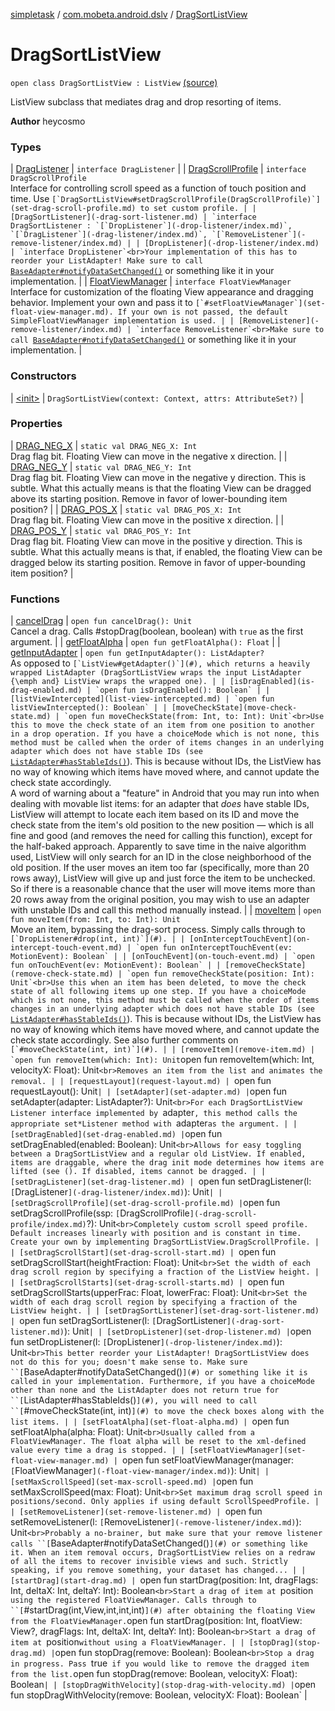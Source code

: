 [simpletask](../../index.md) / [com.mobeta.android.dslv](../index.md) / [DragSortListView](.)

# DragSortListView

`open class DragSortListView : ListView` [(source)](https://github.com/mpcjanssen/simpletask-android/blob/master/src/main/java/com/mobeta/android/dslv/DragSortListView.java#L58)

ListView subclass that mediates drag and drop resorting of items.

**Author**
heycosmo

### Types

| [DragListener](-drag-listener/index.md) | `interface DragListener` |
| [DragScrollProfile](-drag-scroll-profile/index.md) | `interface DragScrollProfile`<br>Interface for controlling scroll speed as a function of touch position and time. Use ``[`DragSortListView#setDragScrollProfile(DragScrollProfile)`](set-drag-scroll-profile.md) to set custom profile. |
| [DragSortListener](-drag-sort-listener.md) | `interface DragSortListener : `[`DropListener`](-drop-listener/index.md)`, `[`DragListener`](-drag-listener/index.md)`, `[`RemoveListener`](-remove-listener/index.md) |
| [DropListener](-drop-listener/index.md) | `interface DropListener`<br>Your implementation of this has to reorder your ListAdapter! Make sure to call ``[`BaseAdapter#notifyDataSetChanged()`](#) or something like it in your implementation. |
| [FloatViewManager](-float-view-manager/index.md) | `interface FloatViewManager`<br>Interface for customization of the floating View appearance and dragging behavior. Implement your own and pass it to ``[`#setFloatViewManager`](set-float-view-manager.md). If your own is not passed, the default SimpleFloatViewManager implementation is used. |
| [RemoveListener](-remove-listener/index.md) | `interface RemoveListener`<br>Make sure to call ``[`BaseAdapter#notifyDataSetChanged()`](#) or something like it in your implementation. |

### Constructors

| [&lt;init&gt;](-init-.md) | `DragSortListView(context: Context, attrs: AttributeSet?)` |

### Properties

| [DRAG_NEG_X](-d-r-a-g_-n-e-g_-x.md) | `static val DRAG_NEG_X: Int`<br>Drag flag bit. Floating View can move in the negative x direction. |
| [DRAG_NEG_Y](-d-r-a-g_-n-e-g_-y.md) | `static val DRAG_NEG_Y: Int`<br>Drag flag bit. Floating View can move in the negative y direction. This is subtle. What this actually means is that the floating View can be dragged above its starting position. Remove in favor of lower-bounding item position? |
| [DRAG_POS_X](-d-r-a-g_-p-o-s_-x.md) | `static val DRAG_POS_X: Int`<br>Drag flag bit. Floating View can move in the positive x direction. |
| [DRAG_POS_Y](-d-r-a-g_-p-o-s_-y.md) | `static val DRAG_POS_Y: Int`<br>Drag flag bit. Floating View can move in the positive y direction. This is subtle. What this actually means is that, if enabled, the floating View can be dragged below its starting position. Remove in favor of upper-bounding item position? |

### Functions

| [cancelDrag](cancel-drag.md) | `open fun cancelDrag(): Unit`<br>Cancel a drag. Calls #stopDrag(boolean, boolean) with `true` as the first argument. |
| [getFloatAlpha](get-float-alpha.md) | `open fun getFloatAlpha(): Float` |
| [getInputAdapter](get-input-adapter.md) | `open fun getInputAdapter(): ListAdapter?`<br>As opposed to ``[`ListView#getAdapter()`](#), which returns a heavily wrapped ListAdapter (DragSortListView wraps the input ListAdapter {\emph and} ListView wraps the wrapped one). |
| [isDragEnabled](is-drag-enabled.md) | `open fun isDragEnabled(): Boolean` |
| [listViewIntercepted](list-view-intercepted.md) | `open fun listViewIntercepted(): Boolean` |
| [moveCheckState](move-check-state.md) | `open fun moveCheckState(from: Int, to: Int): Unit`<br>Use this to move the check state of an item from one position to another in a drop operation. If you have a choiceMode which is not none, this method must be called when the order of items changes in an underlying adapter which does not have stable IDs (see ``[`ListAdapter#hasStableIds()`](#)). This is because without IDs, the ListView has no way of knowing which items have moved where, and cannot update the check state accordingly. <br> A word of warning about a "feature" in Android that you may run into when dealing with movable list items: for an adapter that *does* have stable IDs, ListView will attempt to locate each item based on its ID and move the check state from the item's old position to the new position — which is all fine and good (and removes the need for calling this function), except for the half-baked approach. Apparently to save time in the naive algorithm used, ListView will only search for an ID in the close neighborhood of the old position. If the user moves an item too far (specifically, more than 20 rows away), ListView will give up and just force the item to be unchecked. So if there is a reasonable chance that the user will move items more than 20 rows away from the original position, you may wish to use an adapter with unstable IDs and call this method manually instead. |
| [moveItem](move-item.md) | `open fun moveItem(from: Int, to: Int): Unit`<br>Move an item, bypassing the drag-sort process. Simply calls through to ``[`DropListener#drop(int, int)`](#). |
| [onInterceptTouchEvent](on-intercept-touch-event.md) | `open fun onInterceptTouchEvent(ev: MotionEvent): Boolean` |
| [onTouchEvent](on-touch-event.md) | `open fun onTouchEvent(ev: MotionEvent): Boolean` |
| [removeCheckState](remove-check-state.md) | `open fun removeCheckState(position: Int): Unit`<br>Use this when an item has been deleted, to move the check state of all following items up one step. If you have a choiceMode which is not none, this method must be called when the order of items changes in an underlying adapter which does not have stable IDs (see ``[`ListAdapter#hasStableIds()`](#)). This is because without IDs, the ListView has no way of knowing which items have moved where, and cannot update the check state accordingly. See also further comments on ``[`#moveCheckState(int, int)`](#). |
| [removeItem](remove-item.md) | `open fun removeItem(which: Int): Unit``open fun removeItem(which: Int, velocityX: Float): Unit`<br>Removes an item from the list and animates the removal. |
| [requestLayout](request-layout.md) | `open fun requestLayout(): Unit` |
| [setAdapter](set-adapter.md) | `open fun setAdapter(adapter: ListAdapter?): Unit`<br>For each DragSortListView Listener interface implemented by `adapter`, this method calls the appropriate set*Listener method with `adapter` as the argument. |
| [setDragEnabled](set-drag-enabled.md) | `open fun setDragEnabled(enabled: Boolean): Unit`<br>Allows for easy toggling between a DragSortListView and a regular old ListView. If enabled, items are draggable, where the drag init mode determines how items are lifted (see (). If disabled, items cannot be dragged. |
| [setDragListener](set-drag-listener.md) | `open fun setDragListener(l: `[`DragListener`](-drag-listener/index.md)`): Unit` |
| [setDragScrollProfile](set-drag-scroll-profile.md) | `open fun setDragScrollProfile(ssp: `[`DragScrollProfile`](-drag-scroll-profile/index.md)`?): Unit`<br>Completely custom scroll speed profile. Default increases linearly with position and is constant in time. Create your own by implementing DragSortListView.DragScrollProfile. |
| [setDragScrollStart](set-drag-scroll-start.md) | `open fun setDragScrollStart(heightFraction: Float): Unit`<br>Set the width of each drag scroll region by specifying a fraction of the ListView height. |
| [setDragScrollStarts](set-drag-scroll-starts.md) | `open fun setDragScrollStarts(upperFrac: Float, lowerFrac: Float): Unit`<br>Set the width of each drag scroll region by specifying a fraction of the ListView height. |
| [setDragSortListener](set-drag-sort-listener.md) | `open fun setDragSortListener(l: `[`DragSortListener`](-drag-sort-listener.md)`): Unit` |
| [setDropListener](set-drop-listener.md) | `open fun setDropListener(l: `[`DropListener`](-drop-listener/index.md)`): Unit`<br>This better reorder your ListAdapter! DragSortListView does not do this for you; doesn't make sense to. Make sure ``[`BaseAdapter#notifyDataSetChanged()`](#) or something like it is called in your implementation. Furthermore, if you have a choiceMode other than none and the ListAdapter does not return true for ``[`ListAdapter#hasStableIds()`](#), you will need to call ``[`#moveCheckState(int, int)`](#) to move the check boxes along with the list items. |
| [setFloatAlpha](set-float-alpha.md) | `open fun setFloatAlpha(alpha: Float): Unit`<br>Usually called from a FloatViewManager. The float alpha will be reset to the xml-defined value every time a drag is stopped. |
| [setFloatViewManager](set-float-view-manager.md) | `open fun setFloatViewManager(manager: `[`FloatViewManager`](-float-view-manager/index.md)`): Unit` |
| [setMaxScrollSpeed](set-max-scroll-speed.md) | `open fun setMaxScrollSpeed(max: Float): Unit`<br>Set maximum drag scroll speed in positions/second. Only applies if using default ScrollSpeedProfile. |
| [setRemoveListener](set-remove-listener.md) | `open fun setRemoveListener(l: `[`RemoveListener`](-remove-listener/index.md)`): Unit`<br>Probably a no-brainer, but make sure that your remove listener calls ``[`BaseAdapter#notifyDataSetChanged()`](#) or something like it. When an item removal occurs, DragSortListView relies on a redraw of all the items to recover invisible views and such. Strictly speaking, if you remove something, your dataset has changed... |
| [startDrag](start-drag.md) | `open fun startDrag(position: Int, dragFlags: Int, deltaX: Int, deltaY: Int): Boolean`<br>Start a drag of item at `position` using the registered FloatViewManager. Calls through to ``[`#startDrag(int,View,int,int,int)`](#) after obtaining the floating View from the FloatViewManager.`open fun startDrag(position: Int, floatView: View?, dragFlags: Int, deltaX: Int, deltaY: Int): Boolean`<br>Start a drag of item at `position` without using a FloatViewManager. |
| [stopDrag](stop-drag.md) | `open fun stopDrag(remove: Boolean): Boolean`<br>Stop a drag in progress. Pass `true` if you would like to remove the dragged item from the list.`open fun stopDrag(remove: Boolean, velocityX: Float): Boolean` |
| [stopDragWithVelocity](stop-drag-with-velocity.md) | `open fun stopDragWithVelocity(remove: Boolean, velocityX: Float): Boolean` |

